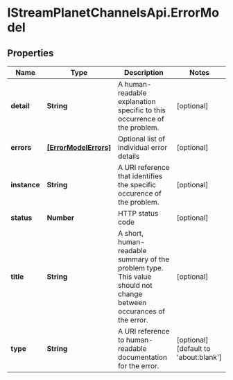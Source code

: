 # IStreamPlanetChannelsApi.ErrorModel

## Properties

Name | Type | Description | Notes
------------ | ------------- | ------------- | -------------
**detail** | **String** | A human-readable explanation specific to this occurrence of the problem. | [optional] 
**errors** | [**[ErrorModelErrors]**](ErrorModelErrors.md) | Optional list of individual error details | [optional] 
**instance** | **String** | A URI reference that identifies the specific occurence of the problem. | [optional] 
**status** | **Number** | HTTP status code | [optional] 
**title** | **String** | A short, human-readable summary of the problem type. This value should not change between occurances of the error. | [optional] 
**type** | **String** | A URI reference to human-readable documentation for the error. | [optional] [default to &#39;about:blank&#39;]


